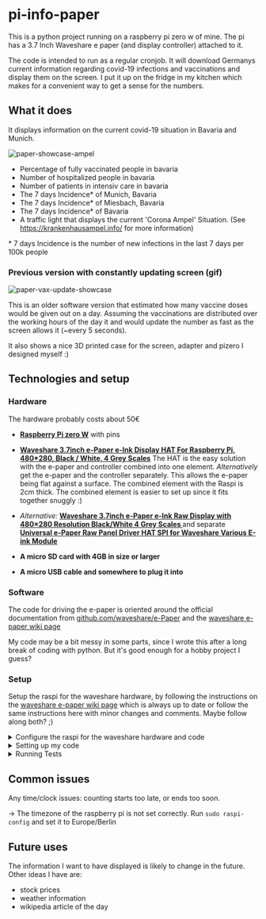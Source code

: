 # pi-info-paper

This is a python project running on a raspberry pi zero w of mine. The pi has a 3.7 Inch Waveshare e paper (and display controller) attached to it.

The code is intended to run as a regular cronjob.
It will download Germanys current information regarding covid-19 infections and vaccinations and display them on the screen. 
I put it up on the fridge in my kitchen which makes for a convenient way to get a sense for the numbers.

## What it does
It displays information on the current covid-19 situation in Bavaria and Munich.

![paper-showcase-ampel](https://user-images.githubusercontent.com/33176142/142193751-604a572e-98f0-4e7e-89c7-a93ce78e3332.jpg)


- Percentage of fully vaccinated people in bavaria
- Number of hospitalized people in bavaria
- Number of patients in intensiv care in bavaria
- The 7 days Incidence* of Munich, Bavaria 
- The 7 days Incidence* of Miesbach, Bavaria 
- The 7 days Incidence* of Bavaria
- A traffic light that displays the current 'Corona Ampel' Situation.  (See https://krankenhausampel.info/ for more information)

&ast; 7 days Incidence is the number of new infections in the last 7 days per 100k people

### Previous version with constantly updating screen (gif)

![paper-vax-update-showcase](https://user-images.githubusercontent.com/33176142/142194954-c7d4dd77-aa9f-4d4d-9a38-d57d85000496.gif)

This is an older software version that estimated how many vaccine doses would be given out on a day. Assuming the vaccinations are distributed over the working hours of the day it and would update the number as fast as the screen allows it (~every 5 seconds).

It also shows a nice 3D printed case for the screen, adapter and pizero I designed myself :)

## Technologies and setup


### Hardware 

The hardware probably costs about 50€ 

- **[Raspberry Pi zero W](https://www.raspberrypi.org/products/raspberry-pi-zero-w/)** with pins

- **[Waveshare 3.7inch e-Paper e-Ink Display HAT For Raspberry Pi, 480*280, Black / White, 4 Grey Scales](https://www.aliexpress.com/item/1005001408167714.html?spm=a2g0s.9042311.0.0.1e2b4c4dAKdgvw)** The HAT is the easy solution with the e-paper and controller combined into one element.
*Alternatively* get the e-paper and the controller separately. This allows the e-paper being flat against a surface. The combined element with the Raspi is 2cm thick. The combined element is easier to set up since it fits together snuggly :)

- *Alternative:* **[Waveshare 3.7inch e-Paper e-Ink Raw Display with 480×280 Resolution Black/White 4 Grey Scales ](https://www.aliexpress.com/item/1005001587973205.html?spm=a2g0s.9042311.0.0.1e2b4c4dAKdgvw)**
 and separate **[Universal e-Paper Raw Panel Driver HAT SPI for Waveshare Various E-ink Module](https://www.aliexpress.com/item/32834283583.html?spm=a2g0s.9042311.0.0.1e2b4c4dAKdgvw)**

- **A micro SD card with 4GB in size or larger**

- **A micro USB cable and somewhere to plug it into**

### Software

The code for driving the e-paper is oriented around the official documentation from
[github.com/waveshare/e-Paper](https://github.com/waveshare/e-Paper) and the [waveshare e-paper wiki page](https://www.waveshare.com/wiki/3.7inch_e-Paper_HAT)



My code may be a bit messy in some parts, since I wrote this after a long break of coding with python. But it's good enough for a hobby project I guess?


### Setup

Setup the raspi for the waveshare hardware, by following the instructions on the [waveshare e-paper wiki page](https://www.waveshare.com/wiki/3.7inch_e-Paper_HAT) which is always up to date or follow the same instructions here with minor changes and comments. Maybe follow along both? ;)

<details><summary>Configure the raspi for the waveshare hardware and code</summary>
<p>

 Use a clean ubuntu installation and setup headless wifi for easy access over ssh.

 Upgrading sounds like a good first thing to do!

```sh
sudo apt update && sudo apt upgrade
```

```sh
sudo raspi-config
```
-> 3 Interface Options
-> P4 SPI
-> Yes
-> Ok	
-> Finish

Also set the **timezone** of the raspberry py to Germanys timezone. While in ```sudo raspi-config``` set it to Europe/Berlin

```sh
wget http://www.airspayce.com/mikem/bcm2835/bcm2835-1.60.tar.gz
tar zxvf bcm2835-1.60.tar.gz 
cd bcm2835-1.60/
sudo ./configure
sudo make
sudo make check
sudo make install
```

```sh
cd ~
wget https://project-downloads.drogon.net/wiringpi-latest.deb
sudo dpkg -i wiringpi-latest.deb
gpio -v
```
if gpio shows a version number it's installed correctly :)

```sh
sudo apt update
sudo apt install -y python3-pip python3-pil python3-numpy
sudo pip3 install RPi.GPIO spidev
```

How about some apt maintenance now?

```sh
sudo apt clean && sudo apt autoclean && sudo apt autoremove
```


Lastly install git to clone this or the official repo.
```sh
sudo apt install -y git
```

You can try the waveshare example code if you want. It has some nice demo code. Instructions and code are on their [github page](https://github.com/waveshare/e-Paper) .

</p>
</details>

<details><summary>Setting up my code</summary>
<p>

The following commaned clones this repo and installs dependencies. I recommend installing pandas like shown below with *apt*. Other ways (pip or conda) will probably lead to issues.

```sh
cd ~
git clone https://github.com/lor-enz/pi-info-epaper
pip3 install pytz
sudo apt install -y python3-pandas
```

figure out where your python3 is install with ```which python3``` and check to which directory you cloned this github repo. 
Adapt the script.sh in the root folder of this repo if necessary. 


Create a logfile by runnning ```touch ~/info-screen.log```
Run script.sh it to see if it's working. 
 
then configure a cronjob by by running ```crontab -e```
and add the following line:

```10 */1 * * * ~/pi-info-epaper/script.sh >> ~/info-screen.log 2>&1```

which runs the script at minute 10 past every hour.
 
That's it you're done!

</p>
</details>

<details><summary>Running Tests</summary>
<p>

In repo folder run a all tests from a TestClass like this:

```python3 code/test_storage.py TestStorage```

In repo folder run a single specific test like this:

```python3 code/test_paper.py TestPaper.test_paper_demo```

</p>
</details>


## Common issues

Any time/clock issues: counting starts too late, or ends too soon.

-> The timezone of the raspberry pi is not set correctly. Run  ```sudo raspi-config``` and set it to Europe/Berlin

## Future uses

The information I want to have displayed is likely to change in the future. Other ideas I have are:

- stock prices
- weather information
- wikipedia article of the day


